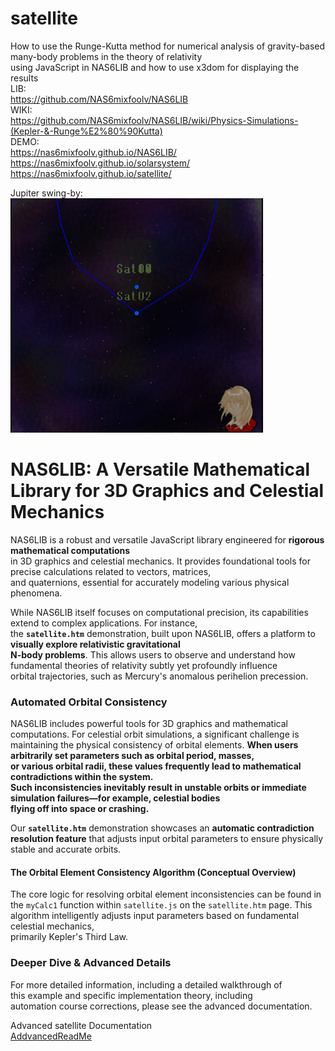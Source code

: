 # satellite
How to use the Runge-Kutta method for numerical analysis of gravity-based many-body problems in the theory of relativity  
using JavaScript in NAS6LIB and how to use x3dom for displaying the results  
LIB:  
https://github.com/NAS6mixfoolv/NAS6LIB  
WIKI:  
https://github.com/NAS6mixfoolv/NAS6LIB/wiki/Physics-Simulations-(Kepler-&-Runge%E2%80%90Kutta)  
DEMO:  
https://nas6mixfoolv.github.io/NAS6LIB/  
https://nas6mixfoolv.github.io/solarsystem/  
https://nas6mixfoolv.github.io/satellite/  
  
Jupiter swing-by:  
![Jupiter swing-by orbit simulation](satellite05.gif)  
  
# NAS6LIB: A Versatile Mathematical Library for 3D Graphics and Celestial Mechanics  
  
NAS6LIB is a robust and versatile JavaScript library engineered for **rigorous mathematical computations**  
in 3D graphics and celestial mechanics. It provides foundational tools for precise calculations related to vectors, matrices,  
and quaternions, essential for accurately modeling various physical phenomena.  
  
While NAS6LIB itself focuses on computational precision, its capabilities extend to complex applications. For instance,  
the **`satellite.htm`** demonstration, built upon NAS6LIB, offers a platform to **visually explore relativistic gravitational  
N-body problems**. This allows users to observe and understand how fundamental theories of relativity subtly yet profoundly influence  
orbital trajectories, such as Mercury's anomalous perihelion precession.  
  
### Automated Orbital Consistency  
  
NAS6LIB includes powerful tools for 3D graphics and mathematical computations. For celestial orbit simulations, a significant challenge is   maintaining the physical consistency of orbital elements. **When users arbitrarily set parameters such as orbital period, masses,  
or various orbital radii, these values frequently lead to mathematical contradictions within the system.  
Such inconsistencies inevitably result in unstable orbits or immediate simulation failures—for example, celestial bodies  
flying off into space or crashing.**  
  
Our **`satellite.htm`** demonstration showcases an **automatic contradiction resolution feature** that adjusts input orbital parameters to   ensure physically stable and accurate orbits.  
  
#### The Orbital Element Consistency Algorithm (Conceptual Overview)  
  
The core logic for resolving orbital element inconsistencies can be found in the `myCalc1` function within `satellite.js` on the   `satellite.htm` page. This algorithm intelligently adjusts input parameters based on fundamental celestial mechanics,  
primarily Kepler's Third Law.
  
### Deeper Dive & Advanced Details  
For more detailed information, including a detailed walkthrough of  
this example and specific implementation theory, including  
automation course corrections, please see the advanced documentation.  
  
Advanced satellite Documentation  
[AddvancedReadMe](AddvancedReadMe.md)  

